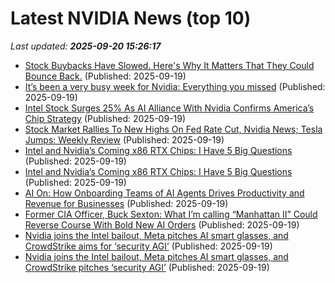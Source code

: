 # Latest NVIDIA News (top 10)
_Last updated: **2025-09-20 15:26:17**_

- [Stock Buybacks Have Slowed. Here's Why It Matters That They Could Bounce Back.](https://www.investopedia.com/stock-buybacks-have-slowed-here-s-why-it-matters-that-they-could-bounce-back-11812904) (Published: 2025-09-19)
- [It’s been a very busy week for Nvidia: Everything you missed](https://biztoc.com/x/6288e02a7d10658f) (Published: 2025-09-19)
- [Intel Stock Surges 25% As AI Alliance With Nvidia Confirms America’s Chip Strategy](https://www.forbes.com/sites/digital-assets/2025/09/19/intel-stock-surges-25-as-ai-alliance-with-nvidia-confirms-americas-chip-strategy/) (Published: 2025-09-19)
- [Stock Market Rallies To New Highs On Fed Rate Cut, Nvidia News; Tesla Jumps: Weekly Review](https://biztoc.com/x/bcdb173f636a3cd0) (Published: 2025-09-19)
- [Intel and Nvidia’s Coming x86 RTX Chips: I Have 5 Big Questions](https://me.pcmag.com/en/processors/32336/intel-and-nvidias-coming-x86-rtx-chips-i-have-5-big-questions) (Published: 2025-09-19)
- [Intel and Nvidia’s Coming x86 RTX Chips: I Have 5 Big Questions](https://uk.pcmag.com/processors/160160/intel-and-nvidias-coming-x86-rtx-chips-i-have-5-big-questions) (Published: 2025-09-19)
- [AI On: How Onboarding Teams of AI Agents Drives Productivity and Revenue for Businesses](https://blogs.nvidia.com/blog/onboarding-teams-ai-agents-productivity-revenue-businesses/) (Published: 2025-09-19)
- [Former CIA Officer, Buck Sexton: What I’m calling “Manhattan II” Could Reverse Course With Bold New AI Orders](https://www.globenewswire.com/news-release/2025/09/19/3153264/0/en/Former-CIA-Officer-Buck-Sexton-What-I-m-calling-Manhattan-II-Could-Reverse-Course-With-Bold-New-AI-Orders.html) (Published: 2025-09-19)
- [Nvidia joins the Intel bailout, Meta pitches AI smart glasses, and CrowdStrike aims for ‘security AGI’](https://siliconangle.com/2025/09/19/nvidia-joins-intel-bailout-meta-pitches-ai-smart-glasses-crowdstrike-aims-security-agi/) (Published: 2025-09-19)
- [Nvidia joins the Intel bailout, Meta pitches AI smart glasses, and CrowdStrike pitches ‘security AGI’](https://siliconangle.com/2025/09/19/nvidia-joins-intel-bailout-meta-pitches-ai-smart-glasses-crowdstrike-pitches-security-agi/) (Published: 2025-09-19)
